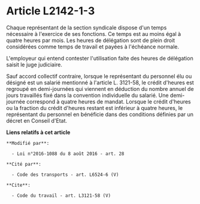 # Article L2142-1-3

Chaque représentant de la section syndicale dispose d'un temps nécessaire à l'exercice de ses fonctions. Ce temps est au
moins égal à quatre heures par mois. Les heures de délégation sont de plein droit considérées comme temps de travail et
payées à l'échéance normale. 

L'employeur qui entend contester l'utilisation faite des heures de délégation saisit le juge judiciaire. 

Sauf accord collectif contraire, lorsque le représentant du personnel élu ou désigné est un salarié mentionné à l'article L.
3121-58, le crédit d'heures est regroupé en demi-journées qui viennent en déduction du nombre annuel de jours travaillés fixé
dans la convention individuelle du salarié. Une demi-journée correspond à quatre heures de mandat. Lorsque le crédit d'heures
ou la fraction du crédit d'heures restant est inférieur à quatre heures, le représentant du personnel en bénéficie dans des
conditions définies par un décret en Conseil d'Etat.

**Liens relatifs à cet article**

	**Modifié par**:

	  - Loi n°2016-1088 du 8 août 2016 - art. 28

	**Cité par**:

	  - Code des transports - art. L6524-6 (V)

	**Cite**:

	  - Code du travail - art. L3121-58 (V)
